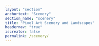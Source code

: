 ```yaml
---
layout: "section"
anchortext: "Scenery"
section_name: "scenery"
title: "Pixel Art Scenery and Landscapes"
headernav: "true"
iscreator: false
permalink: /scenery/
---
```

